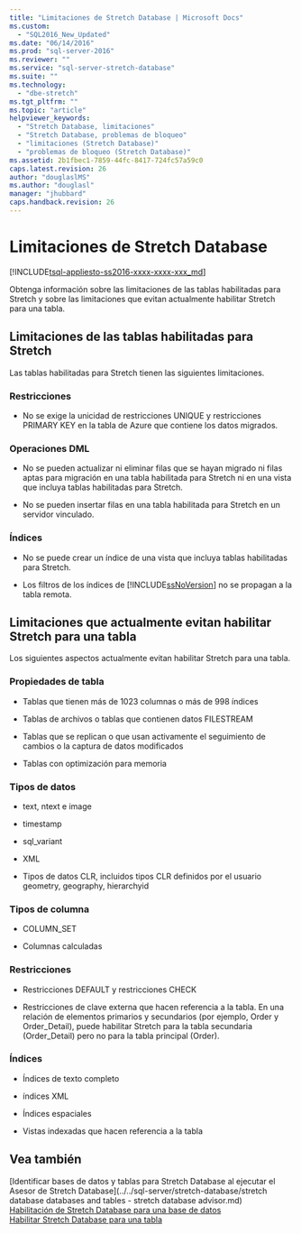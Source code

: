 ```yaml
---
title: "Limitaciones de Stretch Database | Microsoft Docs"
ms.custom: 
  - "SQL2016_New_Updated"
ms.date: "06/14/2016"
ms.prod: "sql-server-2016"
ms.reviewer: ""
ms.service: "sql-server-stretch-database"
ms.suite: ""
ms.technology: 
  - "dbe-stretch"
ms.tgt_pltfrm: ""
ms.topic: "article"
helpviewer_keywords: 
  - "Stretch Database, limitaciones"
  - "Stretch Database, problemas de bloqueo"
  - "limitaciones (Stretch Database)"
  - "problemas de bloqueo (Stretch Database)"
ms.assetid: 2b1fbec1-7859-44fc-8417-724fc57a59c0
caps.latest.revision: 26
author: "douglaslMS"
ms.author: "douglasl"
manager: "jhubbard"
caps.handback.revision: 26
---
```

# Limitaciones de Stretch Database
[!INCLUDE[tsql-appliesto-ss2016-xxxx-xxxx-xxx_md](../../includes/tsql-appliesto-ss2016-xxxx-xxxx-xxx-md.md)]

  Obtenga información sobre las limitaciones de las tablas habilitadas para Stretch y sobre las limitaciones que evitan actualmente habilitar Stretch para una tabla.  
  
##  <a name="Caveats"></a> Limitaciones de las tablas habilitadas para Stretch  
  
Las tablas habilitadas para Stretch tienen las siguientes limitaciones.  
  
### Restricciones  
-   No se exige la unicidad de restricciones UNIQUE y restricciones PRIMARY KEY en la tabla de Azure que contiene los datos migrados.  
  
### Operaciones DML  
-   No se pueden actualizar ni eliminar filas que se hayan migrado ni filas aptas para migración en una tabla habilitada para Stretch ni en una vista que incluya tablas habilitadas para Stretch.  
  
-   No se pueden insertar filas en una tabla habilitada para Stretch en un servidor vinculado.  
  
### Índices  
-   No se puede crear un índice de una vista que incluya tablas habilitadas para Stretch.  
  
-   Los filtros de los índices de [!INCLUDE[ssNoVersion](../../includes/ssnoversion-md.md)] no se propagan a la tabla remota.  
  
##  <a name="Limitations"></a> Limitaciones que actualmente evitan habilitar Stretch para una tabla  
   
 Los siguientes aspectos actualmente evitan habilitar Stretch para una tabla.  
  
 ### Propiedades de tabla  
-   Tablas que tienen más de 1023 columnas o más de 998 índices  
  
-   Tablas de archivos o tablas que contienen datos FILESTREAM  
  
-   Tablas que se replican o que usan activamente el seguimiento de cambios o la captura de datos modificados  
  
-   Tablas con optimización para memoria  
  
 ### Tipos de datos  
 -   text, ntext e image  
  
-   timestamp  
  
-   sql_variant  
  
-   XML  
  
-   Tipos de datos CLR, incluidos tipos CLR definidos por el usuario geometry, geography, hierarchyid  
  
 ### Tipos de columna  
 -   COLUMN_SET  
  
-   Columnas calculadas  
  
### Restricciones  
-   Restricciones DEFAULT y restricciones CHECK  
  
-   Restricciones de clave externa que hacen referencia a la tabla. En una relación de elementos primarios y secundarios (por ejemplo, Order y Order_Detail), puede habilitar Stretch para la tabla secundaria (Order_Detail) pero no para la tabla principal (Order).  
  
### Índices  
-   Índices de texto completo  
  
-   índices XML  
  
-   Índices espaciales  
  
-   Vistas indexadas que hacen referencia a la tabla  
  
## Vea también  
 [Identificar bases de datos y tablas para Stretch Database al ejecutar el Asesor de Stretch Database](../../sql-server/stretch-database/stretch database databases and tables - stretch database advisor.md)   
 [Habilitación de Stretch Database para una base de datos](../../sql-server/stretch-database/enable-stretch-database-for-a-database.md)   
 [Habilitar Stretch Database para una tabla](../../sql-server/stretch-database/enable-stretch-database-for-a-table.md)  
  
  